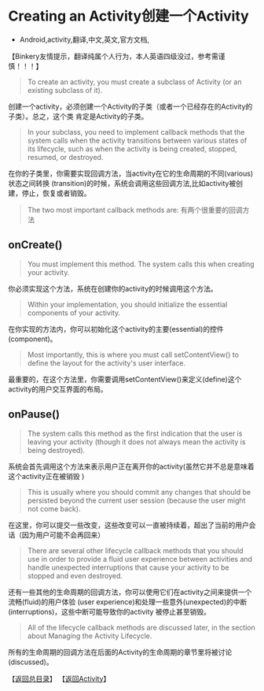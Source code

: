 # Creating an Activity创建一个Activity
- Android,activity,翻译,中文,英文,官方文档,


【Binkery友情提示，翻译纯属个人行为，本人英语四级没过，参考需谨慎！！！】

> To create an activity, you must create a subclass of Activity (or an existing subclass of it).

创建一个activity，必须创建一个Activity的子类（或者一个已经存在的Activity的子类）。总之，这个类 肯定是Activity的子类。

> In your subclass, you need to implement callback methods that the system calls when the activity transitions between various states of its lifecycle, such as when the activity is being created, stopped, resumed, or destroyed.  

在你的子类里，你需要实现回调方法，当activity在它的生命周期的不同(various)状态之间转换 (transition)的时候，系统会调用这些回调方法,比如activity被创建，停止，恢复或者销毁。

> The two most important callback methods are:
有两个很重要的回调方法

## onCreate()

> You must implement this method. The system calls this when creating your activity.

你必须实现这个方法，系统在创建你的activity的时候调用这个方法。

> Within your implementation, you should initialize the essential components of your activity.

在你实现的方法内，你可以初始化这个activity的主要(essential)的控件(component)。

> Most importantly, this is where you must call setContentView() to define the layout for the activity's user interface.

最重要的，在这个方法里，你需要调用setContentView()来定义(define)这个activity的用户交互界面的布局。

## onPause()

> The system calls this method as the first indication that the user is leaving your activity (though it does not always mean the activity is being destroyed).

系统会首先调用这个方法来表示用户正在离开你的activity(虽然它并不总是意味着这个activity正在被销毁 )

> This is usually where you should commit any changes that should be persisted beyond the current user session (because the user might not come back).

在这里，你可以提交一些改变，这些改变可以一直被持续着，超出了当前的用户会话（因为用户可能不会再回来）

> There are several other lifecycle callback methods that you should use in order to provide a fluid user experience between activities and handle unexpected interruptions that cause your activity to be stopped and even destroyed. 

还有一些其他的生命周期的回调方法，你可以使用它们在activity之间来提供一个流畅(fluid)的用户体验 (user experience)和处理一些意外(unexpected)的中断(interruptions)，这些中断可能导致你的activity 被停止甚至销毁。

> All of the lifecycle callback methods are discussed later, in the section about Managing the Activity Lifecycle.

所有的生命周期的回调方法在后面的Activity的生命周期的章节里将被讨论(discussed)。

【[返回总目录][1]】
【[返回Activity][2]】


  [1]: https://www.binkery.com/archives/100.html
  [2]: https://www.binkery.com/archives/101.html
